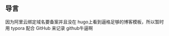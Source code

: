 导言
-------------------------------------------
因为阿里云绑定域名要备案并且没在 hugo上看到逼格足够的博客模板，所以暂时用 typora 配合 GitHub 来记录
github牛逼啊


